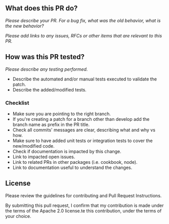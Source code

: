 ## What does this PR do?

_Please describe your PR. For a bug fix, what was the old behavior, what is the new behavior?_

_Please add links to any issues, RFCs or other items that are relevant to this PR._

## How was this PR tested?

_Please describe any testing performed._ 
- Describe the automated and/or manual tests executed to validate the patch.
- Describe the added/modified tests.

### Checklist

- Make sure you are pointing to the right branch.
- If you're creating a patch for a branch other than develop add the branch name as prefix in the PR title.
- Check all commits' messages are clear, describing what and why vs how.
- Make sure to have added unit tests or integration tests to cover the new/modified code.
- Check if documentation is impacted by this change.
- Link to impacted open issues.
- Link to related PRs in other packages (i.e. cookbook, node).
- Link to documentation useful to understand the changes.

## License

Please review the guidelines for contributing and Pull Request Instructions.

By submitting this pull request, I confirm that my contribution is made under the terms of the Apache 2.0 license.te this contribution, under the terms of your choice.